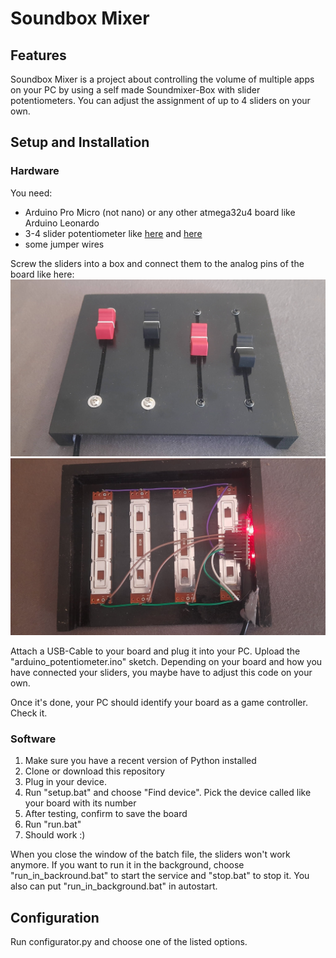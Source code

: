 # Soundbox Mixer

## Features 
Soundbox Mixer is a project about controlling the volume of multiple apps on your PC by using a self made Soundmixer-Box with slider potentiometers. You can adjust the assignment of up to 4 sliders on your own. 

## Setup and Installation
### Hardware
You need:
- Arduino Pro Micro (not nano) or any other atmega32u4 board like Arduino Leonardo 
- 3-4 slider potentiometer like [here](https://www.amazon.de/-/en/gp/product/B07QVQ67MV/ref=ppx_yo_dt_b_asin_title_o05_s00?ie=UTF8&psc=1) and [here](https://www.amazon.de/gp/product/B07C91FFCZ/ref=ppx_yo_dt_b_asin_image_o04_s00?ie=UTF8&psc=1)
- some jumper wires

Screw the sliders into a box and connect them to the analog pins of the board like here:
![](./images/one.jpg)
![](./images/two.jpg)

Attach a USB-Cable to your board and plug it into your PC. Upload the "arduino_potentiometer.ino" sketch. Depending on your board and how you have connected your sliders, you maybe have to adjust this code on your own. 

Once it's done, your PC should identify your board as a game controller. Check it. 

### Software
1. Make sure you have a recent version of Python installed
1. Clone or download this repository
1. Plug in your device.
1. Run "setup.bat" and choose "Find device". Pick the device called like your board with its number
1. After testing, confirm to save the board
1. Run "run.bat"
1. Should work :)

When you close the window of the batch file, the sliders won't work anymore. If you want to run it in the background, choose "run_in_backround.bat" to start the service and "stop.bat" to stop it. You also can put "run_in_background.bat" in autostart. 

## Configuration
Run configurator.py and choose one of the listed options.